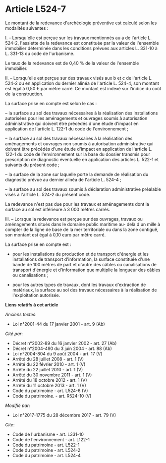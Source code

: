 # Article L524-7

Le montant de la redevance d'archéologie préventive est calculé selon les modalités suivantes :

I. – Lorsqu'elle est perçue sur les travaux mentionnés au a de l'article L. 524-2, l'assiette de la redevance est constituée
par la valeur de l'ensemble immobilier déterminée dans les conditions prévues aux articles L. 331-10 à L. 331-13 du code de
l'urbanisme.

Le taux de la redevance est de 0,40 % de la valeur de l'ensemble immobilier. 

II. – Lorsqu'elle est perçue sur des travaux visés aux b et c de l'article L. 524-2 ou en application du dernier alinéa de
l'article L. 524-4, son montant est égal à 0,50 € par mètre carré. Ce montant est indexé sur l'indice du coût de la
construction.

La surface prise en compte est selon le cas :

– la surface au sol des travaux nécessaires à la réalisation des installations autorisées pour les aménagements et ouvrages
soumis à autorisation administrative qui doivent être précédés d'une étude d'impact en application de l'article L. 122-1 du
code de l'environnement ;

– la surface au sol des travaux nécessaires à la réalisation des aménagements et ouvrages non soumis à autorisation
administrative qui doivent être précédés d'une étude d'impact en application de l'article L. 122-1 du code de l'environnement
sur la base du dossier transmis pour prescription de diagnostic éventuelle en application des articles L. 522-1 et suivants
du présent code ;

– la surface de la zone sur laquelle porte la demande de réalisation du diagnostic prévue au dernier alinéa de l'article L.
524-4 ;

– la surface au sol des travaux soumis à déclaration administrative préalable visés à l'article L. 524-2 du présent code.

La redevance n'est pas due pour les travaux et aménagements dont la surface au sol est inférieure à 3 000 mètres carrés.

III. – Lorsque la redevance est perçue sur des ouvrages, travaux ou aménagements situés dans le domaine public maritime au-
delà d'un mille à compter de la ligne de base de la mer territoriale ou dans la zone contiguë, son montant est égal à 0,10
euro par mètre carré.

La surface prise en compte est :

- pour les installations de production et de transport d'énergie et les installations de transport d'information, la surface
constituée d'une bande de 100 mètres de part et d'autre des câbles ou canalisations de transport d'énergie et d'information
que multiplie la longueur des câbles ou canalisations ;

- pour les autres types de travaux, dont les travaux d'extraction de matériaux, la surface au sol des travaux nécessaires à
la réalisation de l'exploitation autorisée.

**Liens relatifs à cet article**

_Anciens textes_:

  - Loi n°2001-44 du 17 janvier 2001 - art. 9 (Ab)

_Cité par_:

  - Décret n°2002-89 du 16 janvier 2002 - art. 27 (Ab)
  - Décret n°2004-490 du 3 juin 2004 - art. 88 (Ab)
  - Loi n°2004-804 du 9 août 2004 - art. 17 (V)
  - Arrêté du 28 juillet 2008 - art. 1 (V)
  - Arrêté du 22 février 2010 - art. 1 (V)
  - Arrêté du 22 juillet 2010 - art. 1 (V)
  - Arrêté du 30 novembre 2011 - art. 1 (V)
  - Arrêté du 18 octobre 2012 - art. 1 (V)
  - Arrêté du 11 octobre 2013 - art. 1 (V)
  - Code du patrimoine - art. L524-6 (V)
  - Code du patrimoine. - art. R524-10 (V)

_Modifié par_:

  - Loi n°2017-1775 du 28 décembre 2017 - art. 79 (V)

_Cite_:

  - Code de l'urbanisme - art. L331-10
  - Code de l'environnement - art. L122-1
  - Code du patrimoine - art. L522-1
  - Code du patrimoine - art. L524-2
  - Code du patrimoine - art. L524-4
